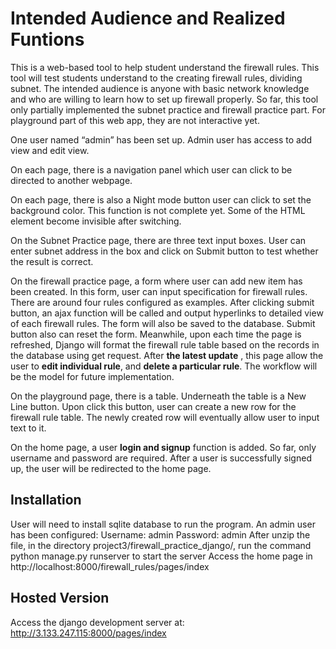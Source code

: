 # Intended Audience and Realized Funtions
This is a web-based tool to help student understand the firewall rules. This tool will test students
understand to the creating firewall rules, dividing subnet.
The intended audience is anyone with basic network knowledge and who are willing to learn
how to set up firewall properly.
So far, this tool only partially implemented the subnet practice and firewall practice part. For
playground part of this web app, they are not interactive yet.

One user named “admin” has been set up. Admin user has access to add view and edit view.

On each page, there is a navigation panel which user can click to be directed to another webpage.

On each page, there is also a Night mode button user can click to set the background color. This
function is not complete yet. Some of the HTML element become invisible after switching.

On the Subnet Practice page, there are three text input boxes. User can enter subnet address in
the box and click on Submit button to test whether the result is correct.

On the firewall practice page, a form where user can add new item has been created. In this form,
user can input specification for firewall rules. There are around four rules configured as
examples. After clicking submit button, an ajax function will be called and output hyperlinks to
detailed view of each firewall rules. The form will also be saved to the database. Submit button
also can reset the form. Meanwhile, upon each time the page is refreshed, Django will format the
firewall rule table based on the records in the database using get request. After **the latest update**
, this page allow the user to **edit individual rule**, and **delete a particular rule**. The workflow will 
be the model for future implementation.

On the playground page, there is a table. Underneath the table is a New Line button. Upon click
this button, user can create a new row for the firewall rule table. The newly created row will
eventually allow user to input text to it. 

On the home page, a user **login and signup** function is added. So far, only username and password 
are required. After a user is successfully signed up, the user will be redirected to the home page.

## Installation
User will need to install sqlite database to run the program.
An admin user has been configured:
Username: admin
Password: admin
After unzip the file, in the directory project3/firewall_practice_django/, run the command
python manage.py runserver to start the server
Access the home page in http://localhost:8000/firewall_rules/pages/index

## Hosted Version
Access the django development server at:
http://3.133.247.115:8000/pages/index
